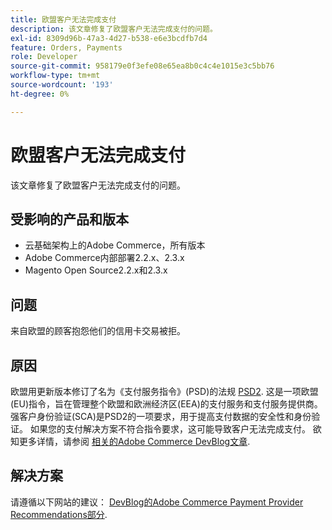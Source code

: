 ```yaml
---
title: 欧盟客户无法完成支付
description: 该文章修复了欧盟客户无法完成支付的问题。
exl-id: 8309d96b-47a3-4d27-b538-e6e3bcdfb7d4
feature: Orders, Payments
role: Developer
source-git-commit: 958179e0f3efe08e65ea8b0c4c4e1015e3c5bb76
workflow-type: tm+mt
source-wordcount: '193'
ht-degree: 0%

---
```


# 欧盟客户无法完成支付

该文章修复了欧盟客户无法完成支付的问题。

## 受影响的产品和版本

* 云基础架构上的Adobe Commerce，所有版本
* Adobe Commerce内部部署2.2.x、2.3.x
* Magento Open Source2.2.x和2.3.x

## 问题

来自欧盟的顾客抱怨他们的信用卡交易被拒。

## 原因

欧盟用更新版本修订了名为《支付服务指令》(PSD)的法规 [PSD2](https://eur-lex.europa.eu/legal-content/EN/TXT/HTML/?uri=CELEX:32015L2366&amp;from=EN). 这是一项欧盟(EU)指令，旨在管理整个欧盟和欧洲经济区(EEA)的支付服务和支付服务提供商。 强客户身份验证(SCA)是PSD2的一项要求，用于提高支付数据的安全性和身份验证。 如果您的支付解决方案不符合指令要求，这可能导致客户无法完成支付。 欲知更多详情，请参阅 [相关的Adobe Commerce DevBlog文章](https://community.magento.com/t5/Magento-DevBlog/3D-Secure-2-0-changes/ba-p/136460).

## 解决方案

请遵循以下网站的建议： [DevBlog的Adobe Commerce Payment Provider Recommendations部分](https://community.magento.com/t5/Magento-DevBlog/3D-Secure-2-0-changes/ba-p/136460#recommendations).
